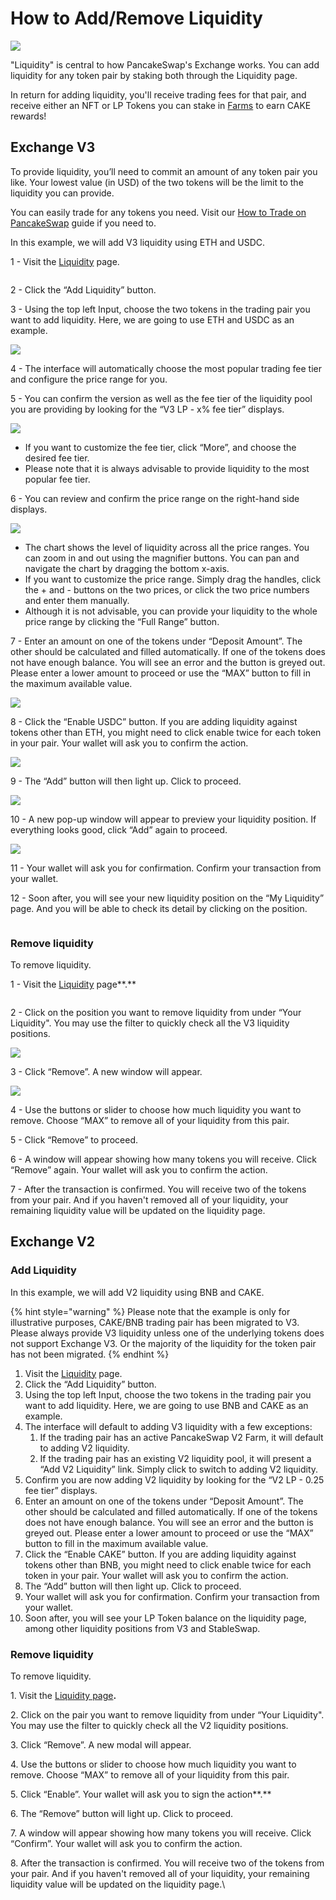 # How to Add/Remove Liquidity

![](../../.gitbook/assets/how-to-add-remove-liquidity-header.png)

"Liquidity" is central to how PancakeSwap's Exchange works. You can add liquidity for any token pair by staking both through the Liquidity page.

In return for adding liquidity, you'll receive trading fees for that pair, and receive either an NFT or LP Tokens you can stake in [Farms](https://pancakeswap.finance/farms) to earn CAKE rewards!

## Exchange V3

To provide liquidity, you’ll need to commit an amount of any token pair you like. Your lowest value (in USD) of the two tokens will be the limit to the liquidity you can provide.

You can easily trade for any tokens you need. Visit our [How to Trade on PancakeSwap](https://docs.pancakeswap.finance/get-started/trade-guide) guide if you need to.

In this example, we will add V3 liquidity using ETH and USDC.



1 - Visit the [Liquidity](https://pancakeswap.finance/liquidity) page.

<figure><img src="../../.gitbook/assets/image (30) (2).png" alt=""><figcaption></figcaption></figure>

2 - Click the “Add Liquidity” button.



3 - Using the top left Input, choose the two tokens in the trading pair you want to add liquidity. Here, we are going to use ETH and USDC as an example.

![](<../../.gitbook/assets/image (5) (2).png>)



4 - The interface will automatically choose the most popular trading fee tier and configure the price range for you.



5 - You can confirm the version as well as the fee tier of the liquidity pool you are providing by looking for the “V3 LP - x% fee tier” displays.

![](<../../.gitbook/assets/image (47).png>)

* If you want to customize the fee tier, click “More”, and choose the desired fee tier.
* Please note that it is always advisable to provide liquidity to the most popular fee tier.



6 - You can review and confirm the price range on the right-hand side displays.

![](<../../.gitbook/assets/image (34) (2).png>)

* The chart shows the level of liquidity across all the price ranges. You can zoom in and out using the magnifier buttons. You can pan and navigate the chart by dragging the bottom x-axis.
* If you want to customize the price range. Simply drag the handles, click the + and - buttons on the two prices, or click the two price numbers and enter them manually.
* Although it is not advisable, you can provide your liquidity to the whole price range by clicking the “Full Range” button.



7 - Enter an amount on one of the tokens under “Deposit Amount”. The other should be calculated and filled automatically. If one of the tokens does not have enough balance. You will see an error and the button is greyed out. Please enter a lower amount to proceed or use the “MAX” button to fill in the maximum available value.

![](<../../.gitbook/assets/image (55).png>)



8 - Click the “Enable USDC” button. If you are adding liquidity against tokens other than ETH, you might need to click enable twice for each token in your pair. Your wallet will ask you to confirm the action.

![](<../../.gitbook/assets/image (45).png>)



9 - The “Add” button will then light up. Click to proceed.

![](<../../.gitbook/assets/image (39) (2).png>)



10 - A new pop-up window will appear to preview your liquidity position. If everything looks good, click “Add” again to proceed.

![](<../../.gitbook/assets/image (37).png>)



11 - Your wallet will ask you for confirmation. Confirm your transaction from your wallet.



12 - Soon after, you will see your new liquidity position on the “My Liquidity” page. And you will be able to check its detail by clicking on the position.

<figure><img src="../../.gitbook/assets/image (36).png" alt=""><figcaption></figcaption></figure>

### **Remove liquidity**

To remove liquidity.

1 - Visit the [Liquidity](https://pancakeswap.finance/liquidity) page**.**

<figure><img src="../../.gitbook/assets/image (25) (2).png" alt=""><figcaption></figcaption></figure>



2 - Click on the position you want to remove liquidity from under “Your Liquidity". You may use the filter to quickly check all the V3 liquidity positions.

![](<../../.gitbook/assets/image (35).png>)



3 - Click “Remove”. A new window will appear.

![](<../../.gitbook/assets/image (17) (2).png>)



4 - Use the buttons or slider to choose how much liquidity you want to remove. Choose “MAX” to remove all of your liquidity from this pair.

5 - Click “Remove” to proceed.

6 - A window will appear showing how many tokens you will receive. Click “Remove” again. Your wallet will ask you to confirm the action.

7 - After the transaction is confirmed. You will receive two of the tokens from your pair. And if you haven't removed all of your liquidity, your remaining liquidity value will be updated on the liquidity page.



## Exchange V2

### Add Liquidity

In this example, we will add V2 liquidity using BNB and CAKE.

{% hint style="warning" %}
Please note that the example is only for illustrative purposes, CAKE/BNB trading pair has been migrated to V3. Please always provide V3 liquidity unless one of the underlying tokens does not support Exchange V3. Or the majority of the liquidity for the token pair has not been migrated.
{% endhint %}

1. Visit the [Liquidity](https://pancakeswap.finance/liquidity) page.
2. Click the “Add Liquidity” button.
3. Using the top left Input, choose the two tokens in the trading pair you want to add liquidity. Here, we are going to use BNB and CAKE as an example.
4. The interface will default to adding V3 liquidity with a few exceptions:
   1. If the trading pair has an active PancakeSwap V2 Farm, it will default to adding V2 liquidity.
   2. If the trading pair has an existing V2 liquidity pool, it will present a “Add V2 Liquidity” link. Simply click to switch to adding V2 liquidity.
5. Confirm you are now adding V2 liquidity by looking for the “V2 LP - 0.25 fee tier” displays.
6. Enter an amount on one of the tokens under “Deposit Amount”. The other should be calculated and filled automatically. If one of the tokens does not have enough balance. You will see an error and the button is greyed out. Please enter a lower amount to proceed or use the “MAX” button to fill in the maximum available value.
7. Click the “Enable CAKE” button. If you are adding liquidity against tokens other than BNB, you might need to click enable twice for each token in your pair. Your wallet will ask you to confirm the action.
8. The “Add” button will then light up. Click to proceed.
9. Your wallet will ask you for confirmation. Confirm your transaction from your wallet.
10. Soon after, you will see your LP Token balance on the liquidity page, among other liquidity positions from V3 and StableSwap.

### **Remove liquidity**

To remove liquidity.

1\. Visit the [Liquidity page](https://exchange.pancakeswap.finance/#/pool)**.**

2\. Click on the pair you want to remove liquidity from under “Your Liquidity". You may use the filter to quickly check all the V2 liquidity positions.

3\. Click “Remove”. A new modal will appear.

4\. Use the buttons or slider to choose how much liquidity you want to remove. Choose “MAX” to remove all of your liquidity from this pair.

5\. Click “Enable”. Your wallet will ask you to sign the action**.**

6\. The “Remove” button will light up. Click to proceed.

7\. A window will appear showing how many tokens you will receive. Click “Confirm”. Your wallet will ask you to confirm the action.

8\. After the transaction is confirmed. You will receive two of the tokens from your pair. And if you haven't removed all of your liquidity, your remaining liquidity value will be updated on the liquidity page.\
